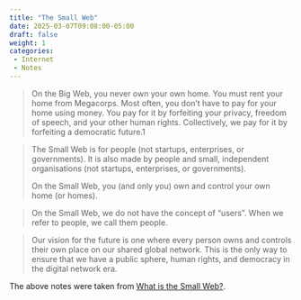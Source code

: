 ```yaml
---
title: "The Small Web"
date: 2025-03-07T09:08:00-05:00
draft: false
weight: 1
categories:
 - Internet
 - Notes
---
```


>On the Big Web, you never own your own home. You must rent your home from Megacorps. Most often, you don’t have to pay for your home using money. You pay for it by forfeiting your privacy, freedom of speech, and your other human rights. Collectively, we pay for it by forfeiting a democratic future.1

> The Small Web is for people (not startups, enterprises, or governments). It is also made by people and small, independent organisations (not startups, enterprises, or governments).
> 
> On the Small Web, you (and only you) own and control your own home (or homes).

> On the Small Web, we do not have the concept of “users”. When we refer to people, we call them people.

> Our vision for the future is one where every person owns and controls their own place on our shared global network. This is the only way to ensure that we have a public sphere, human rights, and democracy in the digital network era.


The above notes were taken from [What is the Small Web?](https://ar.al/2020/08/07/what-is-the-small-web/). 


